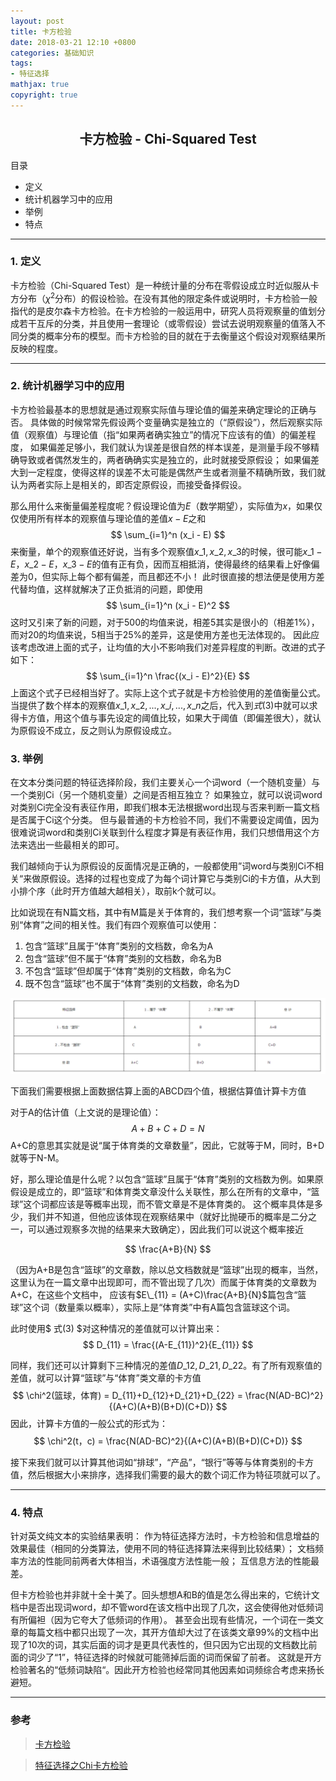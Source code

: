 ```yaml
---
layout: post
title: 卡方检验
date: 2018-03-21 12:10 +0800
categories: 基础知识
tags:
- 特征选择
mathjax: true
copyright: true
---
```


## <center> 卡方检验 - Chi-Squared Test </center>

目录
* 定义
* 统计机器学习中的应用
* 举例
* 特点


--------

### 1. 定义

卡方检验（Chi-Squared Test）是一种统计量的分布在零假设成立时近似服从卡方分布（$\chi^2$分布）的假设检验。在没有其他的限定条件或说明时，卡方检验一般指代的是皮尔森卡方检验。在卡方检验的一般运用中，研究人员将观察量的值划分成若干互斥的分类，并且使用一套理论（或零假设）尝试去说明观察量的值落入不同分类的概率分布的模型。而卡方检验的目的就在于去衡量这个假设对观察结果所反映的程度。


-------

### 2. 统计机器学习中的应用

卡方检验最基本的思想就是通过观察实际值与理论值的偏差来确定理论的正确与否。
具体做的时候常常先假设两个变量确实是独立的（“原假设”），然后观察实际值（观察值）与理论值（指“如果两者确实独立”的情况下应该有的值）的偏差程度，
如果偏差足够小，我们就认为误差是很自然的样本误差，是测量手段不够精确导致或者偶然发生的，两者确确实实是独立的，此时就接受原假设；
如果偏差大到一定程度，使得这样的误差不太可能是偶然产生或者测量不精确所致，我们就认为两者实际上是相关的，即否定原假设，而接受备择假设。

那么用什么来衡量偏差程度呢？假设理论值为$E$（数学期望），实际值为$x$，如果仅仅使用所有样本的观察值与理论值的差值$x-E$之和
$$
\sum_{i=1}^n (x_i - E)
$$
来衡量，单个的观察值还好说，当有多个观察值$x\_1,x\_2,x\_3$的时候，很可能$x\_1-E，x\_2-E，x\_3-E$的值有正有负，因而互相抵消，使得最终的结果看上好像偏差为0，但实际上每个都有偏差，而且都还不小！
此时很直接的想法便是使用方差代替均值，这样就解决了正负抵消的问题，即使用
$$
\sum_{i=1}^n (x_i - E)^2
$$
这时又引来了新的问题，对于$500$的均值来说，相差5其实是很小的（相差1%），而对20的均值来说，5相当于25%的差异，这是使用方差也无法体现的。
因此应该考虑改进上面的式子，让均值的大小不影响我们对差异程度的判断。改进的式子如下：
$$
\sum_{i=1}^n \frac{(x_i - E)^2}{E}
$$
上面这个式子已经相当好了。实际上这个式子就是卡方检验使用的差值衡量公式。
当提供了数个样本的观察值$x\_1, x\_2, ..., x\_i, ..., x\_n$之后，代入到$式(3)$中就可以求得卡方值，用这个值与事先设定的阈值比较，如果大于阈值（即偏差很大），就认为原假设不成立，反之则认为原假设成立。

### 3. 举例

在文本分类问题的特征选择阶段，我们主要关心一个词word（一个随机变量）与一个类别Ci（另一个随机变量）之间是否相互独立？
如果独立，就可以说词word对类别Ci完全没有表征作用，即我们根本无法根据word出现与否来判断一篇文档是否属于Ci这个分类。
但与最普通的卡方检验不同，我们不需要设定阈值，因为很难说词word和类别Ci关联到什么程度才算是有表征作用，我们只想借用这个方法来选出一些最相关的即可。

我们越倾向于认为原假设的反面情况是正确的，一般都使用”词word与类别Ci不相关“来做原假设。选择的过程也变成了为每个词计算它与类别Ci的卡方值，从大到小排个序（此时开方值越大越相关），取前k个就可以。

比如说现在有N篇文档，其中有M篇是关于体育的，我们想考察一个词“篮球”与类别“体育”之间的相关性。我们有四个观察值可以使用：

1. 包含“篮球”且属于“体育”类别的文档数，命名为A
2. 包含“篮球”但不属于“体育”类别的文档数，命名为B
3. 不包含“篮球”但却属于“体育”类别的文档数，命名为C
4. 既不包含“篮球”也不属于“体育”类别的文档数，命名为D

![table](/posts_res/2018-03-21-chisquaredtest/3-1.png)

下面我们需要根据上面数据估算上面的ABCD四个值，根据估算值计算卡方值

对于A的估计值（上文说的是理论值）：
$$
A+B+C+D=N
$$
A+C的意思其实就是说“属于体育类的文章数量”，因此，它就等于M，同时，B+D就等于N-M。

好，那么理论值是什么呢？以包含“篮球”且属于“体育”类别的文档数为例。如果原假设是成立的，即“篮球”和体育类文章没什么关联性，那么在所有的文章中，“篮球”这个词都应该是等概率出现，而不管文章是不是体育类的。
这个概率具体是多少，我们并不知道，但他应该体现在观察结果中（就好比抛硬币的概率是二分之一，可以通过观察多次抛的结果来大致确定），因此我们可以说这个概率接近

$$
\frac{A+B}{N}
$$

（因为A+B是包含“篮球”的文章数，除以总文档数就是“篮球”出现的概率，当然，这里认为在一篇文章中出现即可，而不管出现了几次）而属于体育类的文章数为A+C，在这些个文档中，
应该有$E\_{11} = (A+C)\frac{A+B}{N}$篇包含“篮球”这个词（数量乘以概率），实际上是“体育类”中有A篇包含篮球这个词。

此时使用$ 式(3) $对这种情况的差值就可以计算出来：
$$
D_{11} = \frac{(A-E_{11})^2}{E_{11}}
$$

同样，我们还可以计算剩下三种情况的差值$D\_{12},D\_{21},D\_{22}$。有了所有观察值的差值，就可以计算“篮球”与“体育”类文章的卡方值
$$
\chi^2(篮球，体育) = D_{11}+D_{12}+D_{21}+D_{22} = \frac{N(AD-BC)^2}{(A+C)(A+B)(B+D)(C+D)}
$$
因此，计算卡方值的一般公式的形式为：
$$
\chi^2(t，c) = \frac{N(AD-BC)^2}{(A+C)(A+B)(B+D)(C+D)}
$$

接下来我们就可以计算其他词如“排球”，“产品”，“银行”等等与体育类别的卡方值，然后根据大小来排序，选择我们需要的最大的数个词汇作为特征项就可以了。


-----------

### 4. 特点

针对英文纯文本的实验结果表明：
作为特征选择方法时，卡方检验和信息增益的效果最佳（相同的分类算法，使用不同的特征选择算法来得到比较结果）；
文档频率方法的性能同前两者大体相当，术语强度方法性能一般；
互信息方法的性能最差。

但卡方检验也并非就十全十美了。回头想想A和B的值是怎么得出来的，它统计文档中是否出现词word，却不管word在该文档中出现了几次，这会使得他对低频词有所偏袒（因为它夸大了低频词的作用）。
甚至会出现有些情况，一个词在一类文章的每篇文档中都只出现了一次，其开方值却大过了在该类文章99%的文档中出现了10次的词，其实后面的词才是更具代表性的，但只因为它出现的文档数比前面的词少了“1”，特征选择的时候就可能筛掉后面的词而保留了前者。
这就是开方检验著名的“低频词缺陷“。因此开方检验也经常同其他因素如词频综合考虑来扬长避短。


---------

### 参考

> [卡方检验](https://zh.wikipedia.org/wiki/%E5%8D%A1%E6%96%B9%E6%A3%80%E9%AA%8C)

> [特征选择之Chi卡方检验](https://www.jianshu.com/p/b670b2a23187)
